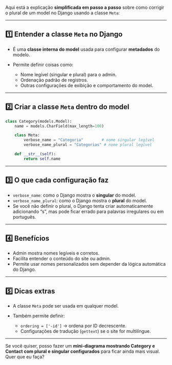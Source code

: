 Aqui está a explicação **simplificada em passo a passo** sobre como corrigir o plural de um model no Django usando a classe `Meta`:

---

## 1️⃣ Entender a classe `Meta` no Django

* É uma **classe interna do model** usada para configurar **metadados** do modelo.
* Permite definir coisas como:

  * Nome legível (singular e plural) para o admin.
  * Ordenação padrão de registros.
  * Outras configurações de exibição e comportamento do model.

---

## 2️⃣ Criar a classe `Meta` dentro do model

```python
class Category(models.Model):
    name = models.CharField(max_length=100)

    class Meta:
        verbose_name = "Categoria"        # nome singular legível
        verbose_name_plural = "Categorias" # nome plural legível

    def __str__(self):
        return self.name
```

---

## 3️⃣ O que cada configuração faz

* `verbose_name`: como o Django mostra o **singular** do model.
* `verbose_name_plural`: como o Django mostra o **plural** do model.
* Se você não definir o plural, o Django tenta criar automaticamente adicionando “s”, mas pode ficar errado para palavras irregulares ou em português.

---

## 4️⃣ Benefícios

* Admin mostra nomes legíveis e corretos.
* Facilita entender o conteúdo do site ou admin.
* Permite usar nomes personalizados sem depender da lógica automática do Django.

---

## 5️⃣ Dicas extras

* A classe `Meta` pode ser usada em qualquer model.
* Também permite definir:

  * `ordering = ['-id']` → ordena por ID decrescente.
  * Configurações de tradução (`gettext`) se o site for multilíngue.

---

Se você quiser, posso fazer um **mini-diagrama mostrando Category e Contact com plural e singular configurados** para ficar ainda mais visual. Quer que eu faça?
